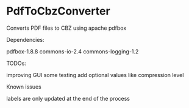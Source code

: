 # PdfToCbzConverter
Converts PDF files to CBZ using apache pdfbox

Dependencies:

pdfbox-1.8.8
commons-io-2.4
commons-logging-1.2

TODOs:

improving GUI
some testing
add optional values like compression level

Known issues

labels are only updated at the end of the process
